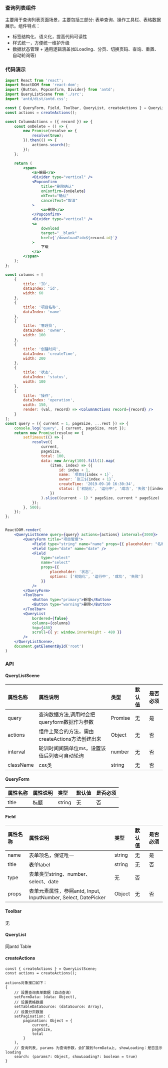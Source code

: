 ### 查询列表组件
主要用于查询列表页面场景，主要包括三部分: 表单查询、操作工具栏、表格数据展示。组件特点：
- 标签结构化、语义化，提高代码可读性
- 样式统一，方便统一维护升级
- 数据状态管理 + 通用逻辑涵盖(如Loading、分页、切换页码、查询、重置、自动轮询等)

### 代码演示

```jsx
import React from 'react';
import ReactDOM from 'react-dom';
import {Button, Popconfirm, Divider} from 'antd';
import QueryListScene from './src';
import 'antd/dist/antd.css';

const { QueryForm, Field, Toolbar, QueryList, createActions } = QueryListScene;
const actions = createActions();

const ColumnActions = ({ record }) => {
    const onDelete = () => {
        new Promise(resolve => {
            resolve(true);
        }).then(() => {
            actions.search();
        });
    };

    return (
        <span>
            <a>编辑</a>
            <Divider type="vertical" />
            <Popconfirm
                title="删除确认"
                onConfirm={onDelete}
                okText="确认"
                cancelText="取消"
            >
                <a>删除</a>
            </Popconfirm>
            <Divider type="vertical" />
            <a
                download
                target="__blank"
                href={`/download?id=${record.id}`}
            >
                下载
            </a>
        </span>
    );
};

const columns = [
    {
        title: 'ID',
        dataIndex: 'id',
        width: 60
    },
    {
        title: '项目名称',
        dataIndex: 'name'
    },
    {
        title: '管理员',
        dataIndex: 'owner',
        width: 100
    },
    {
        title: '创建时间',
        dataIndex: 'createTime',
        width: 200
    },
    {
        title: '状态',
        dataIndex: 'status',
        width: 100
    },
    {
        title: '操作',
        dataIndex: 'operation',
        width: 150,
        render: (val, record) => <ColumnActions record={record} />
    }
];
const query = ({ current = 1, pageSize, ...rest }) => {
    console.log('query', { current, pageSize, rest });
    return new Promise(resolve => {
        setTimeout(() => {
            resolve({
                current,
                pageSize,
                total: 100,
                data: new Array(100).fill(1).map(
                    (item, index) => ({
                        id: index + 1,
                        name: `项目${index + 1}`,
                        owner: `张三${index + 1}`,
                        createTime: '2019-09-10 16:30:34',
                        status: ['初始化', '运行中', '成功', '失败'][index % 4]
                    })
                ).slice((current - 1) * pageSize, current * pageSize)
            });
        }, 500);
    });
};


ReactDOM.render(
    <QueryListScene query={query} actions={actions} interval={3000}>
        <QueryForm title="项目管理">
            <Field type="string" name="name" props={{ placeholder: "名称" }} />
            <Field type="date" name="date" />
            <Field
                type="select"
                name="select"
                props={{
                    placeholder: '状态',
                    options: ['初始化', '运行中', '成功', '失败']
                }}
            />
        </QueryForm>
        <Toolbar>
            <Button type="primary">新增</Button>
            <Button type="warning">删除</Button>
        </Toolbar>
        <QueryList
            bordered={false}
            columns={columns}
            top={480}
            scroll={{ y: window.innerHeight - 480 }}
        />
    </QueryListScene>,
    document.getElementById('root')
)
```


### API
#### QueryListScene

|属性名称|属性说明|类型|默认值|是否必须|
|:--|:--|:--|:--|:--|
|query|查询数据方法,调用时会把queryform数据作为参数|Promise|无|是|
|actions|组件上聚合的方法，需由createActions方法创建出来|Object|无|否|
|interval|轮训时间间隔单位ms，设置该值后列表可自动轮询|number|无|否|
|className|css类|string|无|否|

#### QueryForm
|属性名称|属性说明|类型|默认值|是否必须|
|:--|:--|:--|:--|:--|
|title|标题|string|无|否|否|

#### Field
|属性名称|属性说明|类型|默认值|是否必须|
|:--|:--|:--|:--|:--|
|name|表单项名，保证唯一|string|无|是|
|title|表单label|string|无|否|
|type|表单类型string、number、select、date|无|否|
|props|表单元素属性，参照antd, Input, InputNumber, Select, DatePicker|Object|无|否|

#### Toolbar
无

#### QueryList
同antd Table

#### createActions
```
const { createActions } = QueryListScene;
const actions = createActions();

actions对象接口如下：
{
    // 设置查询表单数据（自动查询）
    setFormData: (data: Object),
    // 设置表格数据
    setTableDataSource: (dataSource: Array),
    // 设置分页数据
    setPagination: (
        pagination: Object = {
            current,
            pageSize,
            total
        }
    ),
    // 查询列表, params 为查询参数，会扩展到formData上, showLoading：是否显示loading
    search: (params?: Object, showLoading?: boolean = true)
}
```